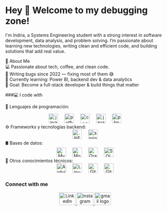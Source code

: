 

<h1 align="left">Hey 👋 Welcome to my debugging zone!</h1>

<p align="left">
I'm Indira, a Systems Engineering student with a strong interest in software development, data analysis, and problem solving.  
I’m passionate about learning new technologies, writing clean and efficient code, and building solutions that add real value.  
</p>

🚀 About Me  
💻 Passionate about tech, coffee, and clean code.  
🐞 Writing bugs since 2022 — fixing most of them 😅  
🌱 Currently learning: Power BI, backend dev & data analytics  
🎯 Goal: Become a full-stack developer & build things that matter


###💻 I code with

🧠 Lenguajes de programación:
<div align="center"> <img src="https://cdn.jsdelivr.net/gh/devicons/devicon/icons/java/java-original.svg" height="30" alt="java logo" /> <img width="12" /> <img src="https://cdn.jsdelivr.net/gh/devicons/devicon/icons/python/python-original.svg" height="30" alt="python logo" /> <img width="12" /> <img src="https://cdn.jsdelivr.net/gh/devicons/devicon/icons/cplusplus/cplusplus-original.svg" height="30" alt="c++ logo" /> <img width="12" /> <img src="https://cdn.jsdelivr.net/gh/devicons/devicon/icons/javascript/javascript-original.svg" height="30" alt="javascript logo" /> <img width="12" /> <img src="https://cdn.jsdelivr.net/gh/devicons/devicon/icons/php/php-original.svg" height="30" alt="php logo" /> </div>
⚙️ Frameworks y tecnologías backend:
<div align="center"> <img src="https://cdn.jsdelivr.net/gh/devicons/devicon/icons/dotnetcore/dotnetcore-original.svg" height="30" alt=".NET Core logo" /> <img width="12" /> <img src="https://cdn.jsdelivr.net/gh/devicons/devicon/icons/spring/spring-original.svg" height="30" alt="spring logo" /> </div>
🛢️ Bases de datos:
<div align="center"> <img src="https://cdn.jsdelivr.net/gh/devicons/devicon/icons/mysql/mysql-original.svg" height="30" alt="MySQL logo" /> <img width="12" /> <img src="https://cdn.jsdelivr.net/gh/devicons/devicon/icons/mongodb/mongodb-original.svg" height="30" alt="MongoDB logo" /> <img width="12" /> <img src="https://cdn.jsdelivr.net/gh/devicons/devicon/icons/oracle/oracle-original.svg" height="30" alt="Oracle logo" /> <img width="12" /> <img src="https://cdn.jsdelivr.net/gh/devicons/devicon/icons/microsoftsqlserver/microsoftsqlserver-plain.svg" height="30" alt="SQL Server logo" /> </div>
🧪 Otros conocimientos técnicos:
<div align="center"> <img src="https://cdn.jsdelivr.net/gh/devicons/devicon/icons/arduino/arduino-original.svg" height="30" alt="Arduino logo" /> <img width="12" /> <img src="https://cdn.jsdelivr.net/gh/devicons/devicon/icons/linux/linux-original.svg" height="30" alt="Linux logo" /> <img width="12" /> <img src="https://cdn.jsdelivr.net/gh/devicons/devicon/icons/git/git-original.svg" height="30" alt="Git logo" /> <img width="12" /> <img src="https://cdn.jsdelivr.net/gh/devicons/devicon/icons/github/github-original.svg" height="30" alt="GitHub logo" /> </div>


### Connect with me

<div align="center">
  <a href="https://www.linkedin.com/in/aida-indira-ram%C3%ADrez-guzm%C3%A1n-162624199/" target="_blank">
    <img src="https://raw.githubusercontent.com/maurodesouza/profile-readme-generator/master/src/assets/icons/social/linkedin/default.svg" width="52" height="40" alt="LinkedIn logo" />

  </a>
  <a href="https://www.instagram.com/indiraguz_/" target="_blank">
    <img src="https://raw.githubusercontent.com/maurodesouza/profile-readme-generator/master/src/assets/icons/social/instagram/default.svg" width="52" height="40" alt="instagram logo"  />
  </a>
  <a href="mailto:indiraguz04@gmail.com" target="_blank">
    <img src="https://raw.githubusercontent.com/maurodesouza/profile-readme-generator/master/src/assets/icons/social/gmail/default.svg" width="52" height="40" alt="gmail logo"  />
  </a>
</div>

###

